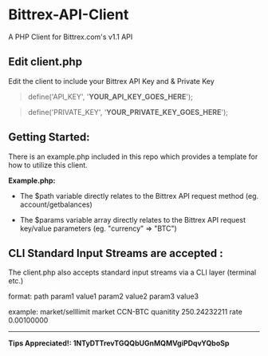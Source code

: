 Bittrex-API-Client
==================
A PHP Client for Bittrex.com's v1.1 API


Edit client.php
----------------
Edit the client to include your Bittrex API Key and & Private Key


>define('API_KEY', '**YOUR_API_KEY_GOES_HERE**');

>define('PRIVATE_KEY', '**YOUR_PRIVATE_KEY_GOES_HERE**');


Getting Started:
----------------
There is an example.php included in this repo which provides a template for how to utilize this client.


**Example.php:**

- The $path variable directly relates to the Bittrex API request method (eg. account/getbalances)

- The $params variable array directly relates to the Bittrex API request key/value parameters (eg. "currency" => "BTC")


CLI Standard Input Streams are accepted :
----------------
The client.php also accepts standard input streams via a CLI layer (terminal etc.)

format: path param1 value1 param2 value2 param3 value3

example: market/selllimit market CCN-BTC quanitity 250.24232211 rate 0.00100000


-------------
**Tips Appreciated!: 1NTyDTTrevTGQQbUGnMQMVgiPDqvYQboSp**
